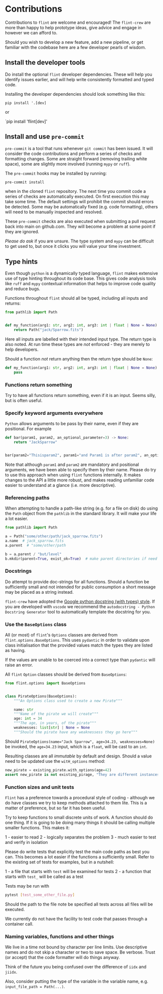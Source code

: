 # Contributions

Contributions to `flint` are welcome and encouraged! The `flint-crew` are more than happy to help prototype ideas, give advice and engage in however we can afford to.

Should you wish to develop a new feature, add a new pipeline, or get familiar with the codebase here are a few developer pearls of wisdom.

## Install the developer tools

Do install the optional `flint` developer dependencies. These will help you identify issues earlier, and will help write consistently formatted and typed code.

Installing the developer dependencies should look something like this:

`pip install '.[dev]`

or

`pip install 'flint[dev]'

## Install and use `pre-commit`

`pre-commit` is a tool that runs whenever `git commit` has been issued. It will consider the code contributions and perform a series of checks and formatting changes. Some are straight forward (removing trailing white space), some are slightly more involved (running `mypy` or `ruff`).

The `pre-commit` hooks may be installed by running:

```bash
pre-commit install
```

when in the cloned `flint` repository. The next time you commit code a series of checks are automatically executed. On first execution this may take some time. The default settings will prohibit the commit should errors be detected. Some may be automatically fixed (e.g. code formatting), others will need to be manually inspected and resolved.

These `pre-commit` checks are also executed when submitting a pull request back into main on github.com. They will become a problem at some point if they are ignored.

*Please do ask* if you are unsure. The type system and `mypy` can be difficult to get used to, but once it clicks you will value your time investment.

## Type hints

Even though `python` is a dynamically typed language, `flint` makes extensive use of type hinting throughout its code base. This gives code analysis tools like `ruff` and `mypy` contextual information that helps to improve code quality and reduce bugs.

Functions throughout `flint` should all be typed, including all inputs and returns:

```python
from pathlib import Path


def my_function(arg1: str, arg2: int, arg3: int | float | None = None) -> Path:
    return Path("jack/Sparrow.fits")
```

Here all inputs are labelled with their intended input type. The return type is also noted. At run time these types are _not_ enforced - they are merely to help developers.

Should a function _not_ return anything then the return type should be `None`:

```python
def my_function(arg1: str, arg2: int, arg3: int | float | None = None) -> None:
    pass
```

### Functions return something

Try to have all functions return something, even if it is an input. Seems silly, but is often useful.

### Specify keyword arguments everywhere

`Python` allows arguments to be pass by their name, even if they are positional. For example

```python
def bar(param1, param2, an_optional_parameter=3) -> None:
    return "JackSparrow"


bar(param2="Thisisparam2", param1="and Param1 is after param2", an_optional_parameter=2)
```

Note that although `param1` and `param2` are mandatory and positional arguments, we have been able to specify them by their name. Please do try to use this approach when using `flint` functions internally. It makes changes to the API a little more robust, and makes reading unfamiliar code easier to understand at a glance (i.e. more descriptive).

### Referencing paths

When attempting to handle a path-like string (e.g. for a file on disk) do using the `Path` object from the `pathlib` in the standard library. It will make your life a lot easier.

```python
from pathlib import Path

a = Path("some/other/path/jack_sparrow.fits")
a.name  # jack_sparrow.fits
a.parent  # "some/other/path

b = a.parent / "but/level"
b.mkdir(parent=True, exist_ok=True)  # make parent directories if need
```

### Docstrings

Do attempt to provide doc-strings for all functions. Should a function be sufficiently small and not intended for public consumption a short message may be placed as a string instead.

`flint-crew` have adopted the [Google python docstring (with types) style](https://sphinxcontrib-napoleon.readthedocs.io/en/latest/example_google.html). If you are developed with `vscode` we recommend the `autodocstring - Python Docstring Generator` tool to automatically template the docstring for you.

### Use the `BaseOptions` class

All (or most) of `flint`'s `Options` classes are derived from `flint.options.BaseOptions`. This uses `pydantic` in order to validate upon class initialisation that the provided values match the types they are listed as having.

If the values are unable to be coerced into a correct type than `pydantic` will raise an error.

All `flint` `Option` classes should be derived from `BaseOptions`:

```python
from flint.options import BaseOptions


class PirateOptions(BaseOptions):
    """An Options class used to create a new Pirate"""

    name: str
    """Name of the pirate we will create"""
    age: int = 34
    """The age, in years, of the pirate"""
    weaknesses: list[str] | None = None
    """Should the pirate have any weaknessess they go here"""
```

Should `PirateOptions(name="Jack Sparrow", age=34.23, weaknesses=None)` be invoked, the `age=34.23` input, which is a `float`, will be cast to an `int`.

Resulting classes are all _immutable_ by default and design. Should a value need to be updated use the `witH_options` method:

```python
new_pirate = existing_pirate.with_options(age=42)
assert new_pirate is not existing_pirage, "They are different instances"
```

### Function sizes and unit tests

`Flint` has a preference towards a procedural style of coding - although we do have classes we try to keep methods attached to them lite. This is a matter of preference, but so far it has been useful.

Try to keep functions to small discrete units of work. A function should do one thing. If it is going to be doing many things it should be calling multiple smaller functions. This makes it:

1 - easier to read
2 - logically separates the problem
3 - much easier to test and verify in isolation

Please do write tests that explicitly test the main code paths as best you can. This becomes a lot easier if the functions a sufficiently small. Refer to the existing set of tests for examples, but in a nutshell:

1 - a file that starts with `test` will be examined for tests
2 - a function that starts with `test_` will be called as a test

Tests may be run with

```bash
pytest [test_some_other_file.py]
```

Should the path to the file note be specified all tests across all files will be executed.

We currently do not have the facility to test code that passes through a container call.

### Naming variables, functions and other things

We live in a time not bound by character per line limits. Use descriptive names and do not skip a character or two to save space. Be verbose. Trust (or accept) that the code formatter will do things anyway.

Think of the future you being confused over the difference of `iidx` and `jiidx`.

Also, consider putting the type of the variable in the variable name, e.g. `input_file_path = Path(...)`.
